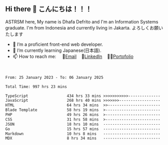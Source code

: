 ## Hi there 👋 こんにちは！！！
ASTRSM here, My name is Dhafa Defrito and I'm an Information Systems graduate. I'm from Indonesia and currently living in Jakarta. よろしくお願いたします

- 🔭 I’m a proficient front-end web developer.
- 🌱 I’m currently learning Japanese(日本語).
- 📫 How to reach me: &nbsp;&nbsp;&nbsp;&nbsp;📧[Email](ddefrito@gmail.com)&nbsp;&nbsp;&nbsp;&nbsp;💼[LinkedIn](https://www.linkedin.com/in/dhafa-defrita-rama-yudistira-9357a9229/)&nbsp;&nbsp;&nbsp;&nbsp;👨‍🎨[Portofolio](https://ddefrito.vercel.app/)
<br>
<!-- <p align="left">
<a href="https://github.com/ASTRSM">
  <img height="180em" src="https://github-readme-stats-eight-theta.vercel.app/api?username=ASTRSM&show_icons=true&theme=dracula&include_all_commits=true&count_private=true"/>
  <img height="180em" src="https://github-readme-stats-eight-theta.vercel.app/api/top-langs/?username=ASTRSM&layout=compact&langs_count=8&theme=dracula"/>
</a>
</p> -->

<!--START_SECTION:waka-->

```txt
From: 25 January 2023 - To: 06 January 2025

Total Time: 997 hrs 23 mins

TypeScript                 434 hrs 33 mins >>>>>>>>>>>--------------   43.57 %
JavaScript                 268 hrs 40 mins >>>>>>>------------------   26.94 %
HTML                       64 hrs 34 mins  >>-----------------------   06.48 %
Blade Template             58 hrs 19 mins  >------------------------   05.85 %
PHP                        49 hrs 26 mins  >------------------------   04.96 %
CSS                        31 hrs 58 mins  >------------------------   03.21 %
JSON                       18 hrs 10 mins  -------------------------   01.82 %
Go                         15 hrs 57 mins  -------------------------   01.60 %
Markdown                   10 hrs 8 mins   -------------------------   01.02 %
MDX                        8 hrs 34 mins   -------------------------   00.86 %
```

<!--END_SECTION:waka-->
